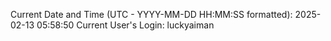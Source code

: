 Current Date and Time (UTC - YYYY-MM-DD HH:MM:SS formatted): 2025-02-13 05:58:50
Current User's Login: luckyaiman
